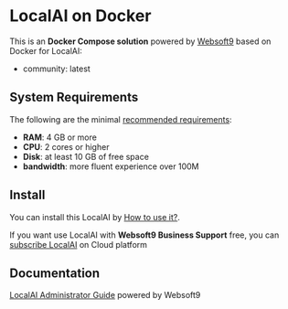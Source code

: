 # LocalAI on Docker  

This is an **Docker Compose solution** powered by [Websoft9](https://www.websoft9.com) based on Docker for LocalAI:


 - community:  latest


## System Requirements

The following are the minimal [recommended requirements](https://localai.io):

* **RAM**: 4 GB or more
* **CPU**: 2 cores or higher
* **Disk**: at least 10 GB of free space
* **bandwidth**: more fluent experience over 100M  

## Install

You can install this LocalAI by [How to use it?](https://github.com/Websoft9/docker-library#how-to-use-it).   

If you want use LocalAI with **Websoft9 Business Support** free, you can [subscribe LocalAI](https://www.websoft9.com/apps) on Cloud platform

## Documentation

[LocalAI Administrator Guide](https://support.websoft9.com/docs/localai) powered by Websoft9